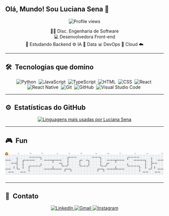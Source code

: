 <!-- <img align="right" height="70em" width="60" src="https://raw.githubusercontent.com/gist/coderlucianasena/c21a6e2fdbaf25a2d9b1a73c52c0671c/raw/5b32f51abde2db6f46789b733441090cbda53a4a/githubcard.svg"/> -->

## Olá, Mundo! Sou Luciana Sena 👋

<p align="center"> 
  <img src="https://komarev.com/ghpvc/?username=coderlucianasena&color=blue" alt="Profile views" /> 
</p>

<p align="center">
  👩‍💻 Disc. Engenharia de Software 
   <br>
  💻 Desenvolvedora Front-end
  <br>
  🚀 Estudando Backend ⚙️  IA 🤖  Data 📊  DevOps 🔧  Cloud ☁️
</p>

---

## 🛠 &nbsp;Tecnologias que domino
<div align="center"> 

![Python](https://img.shields.io/badge/-Python-05122A?style=flat&logo=python)&nbsp;
![JavaScript](https://img.shields.io/badge/-JavaScript-05122A?style=flat&logo=javascript)&nbsp;
![TypeScript](https://img.shields.io/badge/-TypeScript-05122A?style=flat&logo=typescript)&nbsp;
![HTML](https://img.shields.io/badge/-HTML-05122A?style=flat&logo=HTML5)&nbsp;
![CSS](https://img.shields.io/badge/-CSS-05122A?style=flat&logo=CSS3&logoColor=1572B6)&nbsp;
![React](https://img.shields.io/badge/-React-05122A?style=flat&logo=react)&nbsp;
![React Native](https://img.shields.io/badge/-React%20Native-05122A?style=flat&logo=react)&nbsp;
![Git](https://img.shields.io/badge/-Git-05122A?style=flat&logo=git)&nbsp;
![GitHub](https://img.shields.io/badge/-GitHub-05122A?style=flat&logo=github)&nbsp;
![Visual Studio Code](https://img.shields.io/badge/-Visual%20Studio%20Code-05122A?style=flat&logo=visual-studio-code&logoColor=007ACC)&nbsp;
</div>

---

## ⚙️ &nbsp;Estatísticas do GitHub

<div align="center">
  <a href="https://github.com/coderlucianasena">
    <img width="350em" src="https://github-readme-stats.vercel.app/api/top-langs/?username=coderlucianasena&layout=compact&theme=vision-friendly-dark&hide_title=true&hide=python,cython,c,xml,xslt,jupyter%20notebook,powershell,shell,batchfile,nushell&count_private=true" alt="Linguagens mais usadas por Luciana Sena">
  </a>
</div>

---

## 🎮 &nbsp;Fun

<!-- igual ao snake: imagem SVG servida da branch `output` -->
<p align="center">
  <picture>
    <source media="(prefers-color-scheme: dark)" srcset="https://raw.githubusercontent.com/coderlucianasena/coderlucianasena/output/pacman-contribution-graph-dark.svg">
    <source media="(prefers-color-scheme: light)" srcset="https://raw.githubusercontent.com/coderlucianasena/coderlucianasena/output/pacman-contribution-graph.svg">
    <img alt="Pac-Man no meu gráfico de contribuições" src="https://raw.githubusercontent.com/coderlucianasena/coderlucianasena/output/pacman-contribution-graph.svg">
  </picture>
</p>

---

## 👾 &nbsp;Contato

<p align="center">
  <a href="https://linkedin.com/in/coderlucianasena">
    <img src="https://img.shields.io/badge/LinkedIn-0077B5?style=flat&logo=linkedin&logoColor=white" alt="LinkedIn"/>
  </a>
  <a href="mailto:contato@lucianasena.tech">
    <img src="https://img.shields.io/badge/Gmail-D14836?style=flat&logo=gmail&logoColor=white" alt="Gmail"/>
  </a>
  <a href="https://www.instagram.com/coder.sena/">
    <img src="https://img.shields.io/badge/Instagram-E4405F?style=flat&logo=instagram&logoColor=white" alt="Instagram"/>
  </a>
</p>
